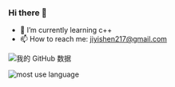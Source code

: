 ### Hi there 👋

<!--
**cocochick/cocochick** is a ✨ _special_ ✨ repository because its `README.md` (this file) appears on your GitHub profile.
-->

- 🌱 I’m currently learning c++
- 📫 How to reach me: jiyishen217@gmail.com

![我的 GitHub 数据](https://github-readme-stats.vercel.app/api?username=cocochick&show_icons=true&theme=radical)

![most use language](https://github-readme-stats.vercel.app/api/top-langs/?username=cocochick&theme=radical&show_icons=true&layout=compact&langs_count=8)

